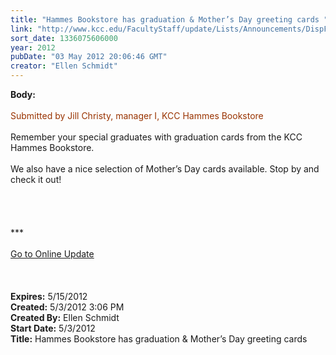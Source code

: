```yaml
---
title: "Hammes Bookstore has graduation & Mother’s Day greeting cards "
link: "http://www.kcc.edu/FacultyStaff/update/Lists/Announcements/DispForm.aspx?ID=700"
sort_date: 1336075606000
year: 2012
pubDate: "03 May 2012 20:06:46 GMT"
creator: "Ellen Schmidt"
---
```


<div><b>Body:</b> <div class="ExternalClassFA5F7779D018466DAC7CB1A15E03B1E1"><div><br /><font color="#993300">Submitted by Jill Christy, manager I, KCC Hammes Bookstore</font></div>
<div> </div>
<div>Remember your special graduates with graduation cards from the KCC Hammes Bookstore. </div>
<div> </div>
<div>We also have a nice selection of Mother’s Day cards available. Stop by and check it out!</div>
<div> </div>
<div> </div>
<div>
<div> </div>
<div> </div>
<div>***<br /> <br /><a href="/FacultyStaff/update/Pages/dailyupdate.aspx">Go to Online Update</a> 
<div> </div><br /><br /></div></div></div></div>
<div><b>Expires:</b> 5/15/2012</div>
<div><b>Created:</b> 5/3/2012 3:06 PM</div>
<div><b>Created By:</b> Ellen Schmidt</div>
<div><b>Start Date:</b> 5/3/2012</div>
<div><b>Title:</b> Hammes Bookstore has graduation &amp; Mother’s Day greeting cards </div>
